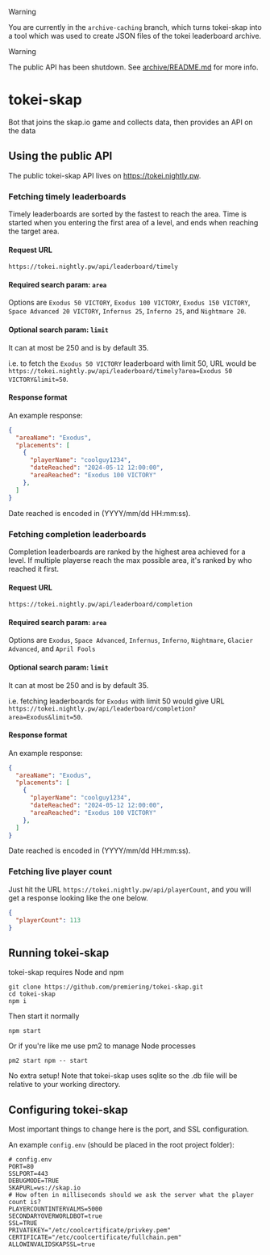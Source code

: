 > [!WARNING]  
> You are currently in the `archive-caching` branch, which turns tokei-skap into a tool which was used to create JSON files of the tokei leaderboard archive.

> [!WARNING]  
> The public API has been shutdown. See [archive/README.md](https://github.com/premiering/tokei-skap/tree/master/archive) for more info.

# tokei-skap
Bot that joins the skap.io game and collects data, then provides an API on the data

## Using the public API
The public tokei-skap API lives on https://tokei.nightly.pw.

### Fetching timely leaderboards
Timely leaderboards are sorted by the fastest to reach the area. Time is started when you entering the first area of a level, and ends when reaching the target area.
#### Request URL
`https://tokei.nightly.pw/api/leaderboard/timely`

#### Required search param: `area` 

Options are `Exodus 50 VICTORY`, `Exodus 100 VICTORY`, `Exodus 150 VICTORY`, `Space Advanced 20 VICTORY`, `Infernus 25`, `Inferno 25`, and `Nightmare 20`.

#### Optional search param: `limit` 

It can at most be 250 and is by default 35.

i.e. to fetch the `Exodus 50 VICTORY` leaderboard with limit 50, URL would be `https://tokei.nightly.pw/api/leaderboard/timely?area=Exodus 50 VICTORY&limit=50`.
#### Response format
An example response:
```json
{
  "areaName": "Exodus",
  "placements": [
    {
      "playerName": "coolguy1234",
      "dateReached": "2024-05-12 12:00:00",
      "areaReached": "Exodus 100 VICTORY"
    },
  ]
}
```

Date reached is encoded in (YYYY/mm/dd HH:mm:ss).

### Fetching completion leaderboards
Completion leaderboards are ranked by the highest area achieved for a level. If multiple playerse reach the max possible area, it's ranked by who reached it first.
#### Request URL
`https://tokei.nightly.pw/api/leaderboard/completion`

#### Required search param: `area` 

Options are `Exodus`, `Space Advanced`, `Infernus`, `Inferno`, `Nightmare`, `Glacier Advanced`, and `April Fools`

#### Optional search param: `limit` 

It can at most be 250 and is by default 35.

i.e. fetching leaderboards for `Exodus` with limit 50 would give URL `https://tokei.nightly.pw/api/leaderboard/completion?area=Exodus&limit=50`.
#### Response format
An example response:
```json
{
  "areaName": "Exodus",
  "placements": [
    {
      "playerName": "coolguy1234",
      "dateReached": "2024-05-12 12:00:00",
      "areaReached": "Exodus 100 VICTORY"
    },
  ]
}
```

Date reached is encoded in (YYYY/mm/dd HH:mm:ss).

### Fetching live player count
Just hit the URL `https://tokei.nightly.pw/api/playerCount`, and you will get a response looking like the one below.

```json
{
  "playerCount": 113
}
```

## Running tokei-skap
tokei-skap requires Node and npm
```shell
git clone https://github.com/premiering/tokei-skap.git
cd tokei-skap
npm i
```
Then start it normally
```shell
npm start
```
Or if you're like me use pm2 to manage Node processes
```shell
pm2 start npm -- start
```
No extra setup! Note that tokei-skap uses sqlite so the .db file will be relative to your working directory.

## Configuring tokei-skap
Most important things to change here is the port, and SSL configuration.

An example `config.env` (should be placed in the root project folder):
```dosini
# config.env
PORT=80
SSLPORT=443
DEBUGMODE=TRUE
SKAPURL=ws://skap.io
# How often in milliseconds should we ask the server what the player count is?
PLAYERCOUNTINTERVALMS=5000
SECONDARYOVERWORLDBOT=true
SSL=TRUE
PRIVATEKEY="/etc/coolcertificate/privkey.pem"
CERTIFICATE="/etc/coolcertificate/fullchain.pem"
ALLOWINVALIDSKAPSSL=true
```